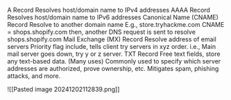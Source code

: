 A Record
	Resolves host/domain name to IPv4 addresses 
AAAA Record
	Resolves host/domain name to IPv6 addresses 
Canonical Name (CNAME) Record
	Resolve to another domain name 
	E.g., store.tryhackme.com 
	CNAME = shops.shopify.com 
	then, another DNS request is sent to resolve shops.shopify.com 
Mail Exchange (MX) Record 
	Resolve address of email servers 
	Priority flag include, tells client try servers in xyz order.
		i.e., Main mail server goes down, try y or z server.
TXT Record 
	Free text fields, store any text-based data. (Many uses)
	Commonly used to specify which server addresses are authorized, prove ownership, etc. 
	Mitigates spam, phishing attacks, and more. 

![[Pasted image 20241202112839.png]]


